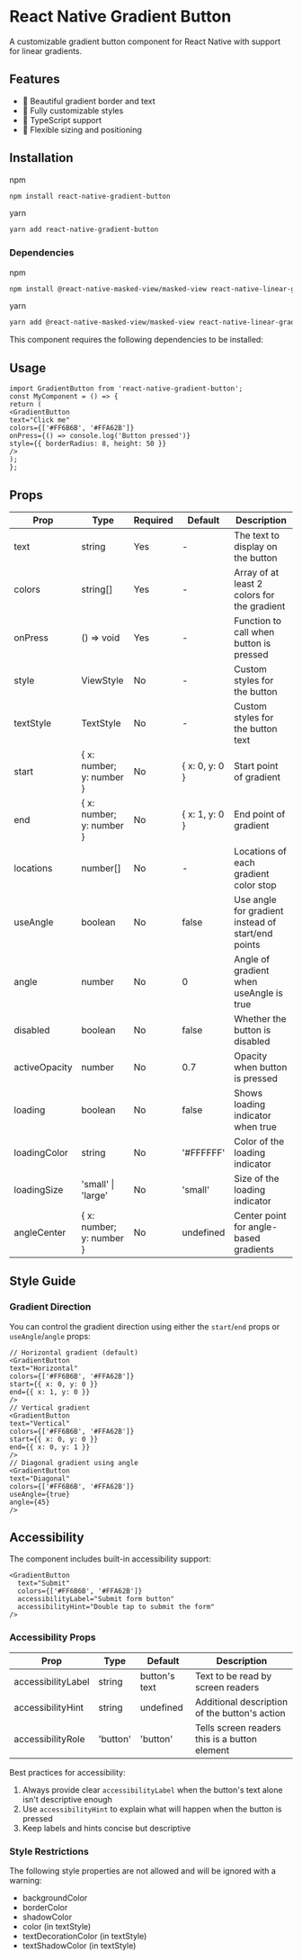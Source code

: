 # React Native Gradient Button

A customizable gradient button component for React Native with support for linear gradients.

## Features

- 🎨 Beautiful gradient border and text
- 📱 Fully customizable styles
- 🎯 TypeScript support
- 📏 Flexible sizing and positioning


## Installation


npm

```bash
npm install react-native-gradient-button
```

yarn

```bash
yarn add react-native-gradient-button
```

### Dependencies

npm
```bash
npm install @react-native-masked-view/masked-view react-native-linear-gradient
```

yarn
```bash
yarn add @react-native-masked-view/masked-view react-native-linear-gradient
```

This component requires the following dependencies to be installed:

## Usage
```tsx
import GradientButton from 'react-native-gradient-button';
const MyComponent = () => {
return (
<GradientButton
text="Click me"
colors={['#FF6B6B', '#FFA62B']}
onPress={() => console.log('Button pressed')}
style={{ borderRadius: 8, height: 50 }}
/>
);
};
```

## Props

| Prop | Type | Required | Default | Description |
|------|------|----------|---------|-------------|
| text | string | Yes | - | The text to display on the button |
| colors | string[] | Yes | - | Array of at least 2 colors for the gradient |
| onPress | () => void | Yes | - | Function to call when button is pressed |
| style | ViewStyle | No | - | Custom styles for the button |
| textStyle | TextStyle | No | - | Custom styles for the button text |
| start | { x: number; y: number } | No | { x: 0, y: 0 } | Start point of gradient |
| end | { x: number; y: number } | No | { x: 1, y: 0 } | End point of gradient |
| locations | number[] | No | - | Locations of each gradient color stop |
| useAngle | boolean | No | false | Use angle for gradient instead of start/end points |
| angle | number | No | 0 | Angle of gradient when useAngle is true |
| disabled | boolean | No | false | Whether the button is disabled |
| activeOpacity | number | No | 0.7 | Opacity when button is pressed |
| loading | boolean | No | false | Shows loading indicator when true |
| loadingColor | string | No | '#FFFFFF' | Color of the loading indicator |
| loadingSize | 'small' \| 'large' | No | 'small' | Size of the loading indicator |
| angleCenter | { x: number; y: number } | No | undefined | Center point for angle-based gradients |

## Style Guide

### Gradient Direction

You can control the gradient direction using either the `start`/`end` props or `useAngle`/`angle` props:

```tsx
// Horizontal gradient (default)
<GradientButton
text="Horizontal"
colors={['#FF6B6B', '#FFA62B']}
start={{ x: 0, y: 0 }}
end={{ x: 1, y: 0 }}
/>
// Vertical gradient
<GradientButton
text="Vertical"
colors={['#FF6B6B', '#FFA62B']}
start={{ x: 0, y: 0 }}
end={{ x: 0, y: 1 }}
/>
// Diagonal gradient using angle
<GradientButton
text="Diagonal"
colors={['#FF6B6B', '#FFA62B']}
useAngle={true}
angle={45}
/>
```

## Accessibility

The component includes built-in accessibility support:

```tsx
<GradientButton
  text="Submit"
  colors={['#FF6B6B', '#FFA62B']}
  accessibilityLabel="Submit form button"
  accessibilityHint="Double tap to submit the form"
/>
```

### Accessibility Props

| Prop | Type | Default | Description |
|------|------|---------|-------------|
| accessibilityLabel | string | button's text | Text to be read by screen readers |
| accessibilityHint | string | undefined | Additional description of the button's action |
| accessibilityRole | 'button' | 'button' | Tells screen readers this is a button element |

Best practices for accessibility:
1. Always provide clear `accessibilityLabel` when the button's text alone isn't descriptive enough
2. Use `accessibilityHint` to explain what will happen when the button is pressed
3. Keep labels and hints concise but descriptive

### Style Restrictions

The following style properties are not allowed and will be ignored with a warning:
- backgroundColor
- borderColor
- shadowColor
- color (in textStyle)
- textDecorationColor (in textStyle)
- textShadowColor (in textStyle)
